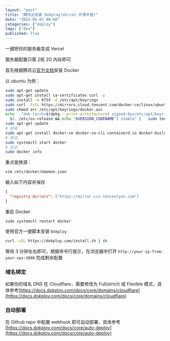 ```yaml
---
layout: "post"
title: "腾讯云安装 Dokploy(Vercel 开源平替)"
date: "2025-05-03 00:00"
categories: ["deploy"]
tags: ["dev"]
published: True
---
```


一键把你的服务器变成 Vercel

服务器配置只需 2核 2G 内存即可

<!--more-->

首先根据腾讯云[官方文档](https://cloud.tencent.com/document/product/213/46000#1H-kXbk9zoqvzYMVPVsBO)安装 Docker

以 ubuntu 为例：

```bash
sudo apt-get update
sudo apt-get install ca-certificates curl -y
sudo install -m 0755 -d /etc/apt/keyrings
sudo curl -fsSL https://mirrors.cloud.tencent.com/docker-ce/linux/ubuntu/gpg -o /etc/apt/keyrings/docker.asc
sudo chmod a+r /etc/apt/keyrings/docker.asc
echo   "deb [arch=$(dpkg --print-architecture) signed-by=/etc/apt/keyrings/docker.asc] https://mirrors.cloud.tencent.com/docker-ce/linux/ubuntu/ \
  $(. /etc/os-release && echo "$VERSION_CODENAME") stable" |   sudo tee /etc/apt/sources.list.d/docker.list > /dev/null
sudo apt-get update
# 安装
sudo apt-get install docker-ce docker-ce-cli containerd.io docker-buildx-plugin docker-compose-plugin
# 启动
sudo systemctl start docker
# 验证
sudo docker info
```

重点是换源：

```bash
vim /etc/docker/daemon.json
```

输入如下内容并保存

```json
{
  "registry-mirrors": ["https://mirror.ccs.tencentyun.com"]
}
```

重启 Docker

```
sudo systemctl restart docker
```

使用官方一键脚本安装 `Dokploy`

```sh
curl -sSL https://dokploy.com/install.sh | sh
```

等待 3 分钟左右即可，根据命令行提示，在浏览器中打开 `http://your-ip-from-your-vps:3000` 完成剩余配置

### 域名绑定

如果你的域名 DNS 在 Cloudflare，需要修改为 Full(strict) 或 Flexible 模式，具体参考[https://docs.dokploy.com/docs/core/domains/cloudflare](https://docs.dokploy.com/docs/core/domains/cloudflare)

### 自动部署

在 Github repo 中配置 webhook 即可自动部署，具体参考[https://docs.dokploy.com/docs/core/auto-deploy](https://docs.dokploy.com/docs/core/auto-deploy)
